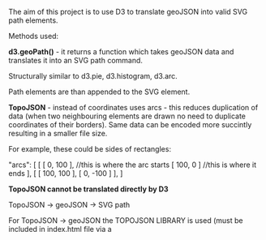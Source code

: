 The aim of this project is to use D3 to translate geoJSON into valid SVG path elements.

Methods used:

**d3.geoPath()** - it returns a function which takes geoJSON data and translates it into an SVG path command.

Structurally similar to d3.pie, d3.histogram, d3.arc.

Path elements are than appended to the SVG element.

**TopoJSON** - instead of coordinates uses arcs - this reduces duplication of data (when two neighbouring elements are drawn no need to duplicate coordinates of their borders). Same data can be encoded more succintly resulting in a smaller file size.

For example, these could be sides of rectangles:

"arcs": [
    [
      [ 0,  100 ], //this is where the arc starts
      [ 100, 0 ] //this is where it ends
    ],
    [
      [ 100, 100 ],
      [ 0, -100 ]
    ],
]

**TopoJSON cannot be translated directly by D3**

TopoJSON -> geoJSON -> SVG path

For TopoJSON -> geoJSON the TOPOJSON LIBRARY is used (must be included in index.html file via a <script> tag)